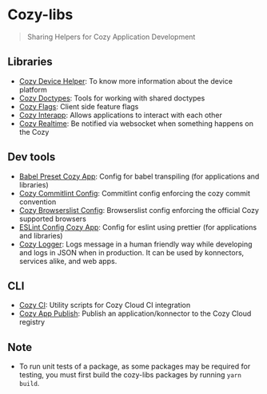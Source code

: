 # Cozy-libs

> Sharing Helpers for Cozy Application Development

## Libraries

- [Cozy Device Helper](./packages/cozy-device-helper): To know more information about the device platform
- [Cozy Doctypes](./packages/cozy-doctypes): Tools for working with shared doctypes
- [Cozy Flags](./packages/cozy-flags): Client side feature flags
- [Cozy Interapp](./packages/cozy-interapp): Allows applications to interact with each other
- [Cozy Realtime](./packages/cozy-realtime): Be notified via websocket when something happens on the Cozy

## Dev tools

- [Babel Preset Cozy App](./packages/babel-preset-cozy-app): Config for babel transpiling (for applications and libraries)
- [Cozy Commitlint Config](./packages/commitlint-config-cozy): Commitlint config enforcing the cozy commit convention
- [Cozy Browserslist Config](./packages/browserslist-config-cozy): Browserslist config enforcing the official Cozy supported browsers
- [ESLint Config Cozy App](./packages/eslint-config-cozy-app): Config for eslint using prettier (for applications and libraries)
- [Cozy Logger](./packages/cozy-logger): Logs message in a human friendly way while developing and logs in JSON when in production. It can be used by konnectors, services alike, and web apps.

## CLI

- [Cozy CI](.packages/cozy-ci): Utility scripts for Cozy Cloud CI integration
- [Cozy App Publish](./packages/cozy-app-publish): Publish an application/konnector to the Cozy Cloud registry

## Note

- To run unit tests of a package, as some packages may be required for testing, you must first build the cozy-libs packages by running `yarn build`.
